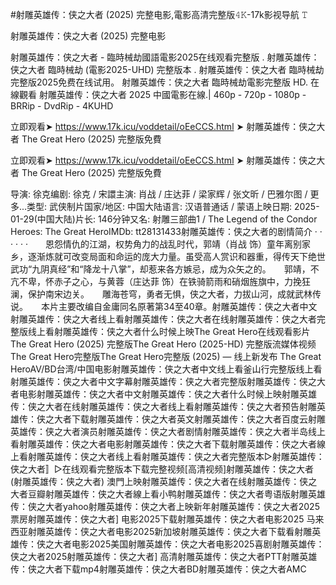#射雕英雄传：侠之大者 (2025) 完整电影,電影高清完整版𝟺𝙺-17k影视导航 𝚃

射雕英雄传：侠之大者 (2025) 完整电影


射雕英雄传：侠之大者 - 臨時械劫國語電影2025在线观看完整版 . 射雕英雄传：侠之大者 臨時械劫 (電影2025-UHD) 完整版本 . 射雕英雄传：侠之大者 臨時械劫 完整版2025免费在线试用。 射雕英雄传：侠之大者 臨時械劫電影完整版 HD. 在線觀看 射雕英雄传：侠之大者 2025 中國電影在線.| 460p - 720p - 1080p - BRRip - DvdRip - 4KUHD





立即观看➤ https://www.17k.icu/voddetail/oEeCCS.html ➤ 射雕英雄传：侠之大者 The Great Hero (2025) 完整版免費



立即观看➤ https://www.17k.icu/voddetail/oEeCCS.html ➤ 射雕英雄传：侠之大者 The Great Hero (2025) 完整版免費



导演: 徐克编剧: 徐克 / 宋譞主演: 肖战 / 庄达菲 / 梁家辉 / 张文昕 / 巴雅尔图 / 更多...类型: 武侠制片国家/地区: 中国大陆语言: 汉语普通话 / 蒙语上映日期: 2025-01-29(中国大陆)片长: 146分钟又名: 射雕三部曲1 / The Legend of the Condor Heroes: The Great HeroIMDb: tt28131433射雕英雄传：侠之大者的剧情简介 · · · · · ·　　恩怨情仇的江湖，权势角力的战乱时代，郭靖（肖战 饰）童年离别家乡，逐渐炼就可改变局面和命运的庞大力量。虽受高人赏识和器重，得传天下绝世武功“九阴真经”和“降龙十八掌”，却惹来各方嫉忌，成为众矢之的。　　郭靖，不亢不卑，怀赤子之心，与黄蓉（庄达菲 饰）在铁骑箭雨和硝烟旌旗中，力挽狂澜，保护南宋边关。　　雕海苍穹，勇者无惧，侠之大者，力拔山河，成就武林传说。　　本片主要改编自金庸同名原著第34至40章。射雕英雄传：侠之大者中文射雕英雄传：侠之大者线上看射雕英雄传：侠之大者在线射雕英雄传：侠之大者完整版线上看射雕英雄传：侠之大者什么时候上映The Great Hero在线观看影片The Great Hero (2025) 完整版The Great Hero (2025-HD) 完整版流媒体视频 The Great Hero完整版The Great Hero完整版 (2025) ― 线上新发布 The Great HeroAV/BD台湾/中国电影射雕英雄传：侠之大者中文线上看釜山行完整版线上看射雕英雄传：侠之大者中文字幕射雕英雄传：侠之大者完整版射雕英雄传：侠之大者电影射雕英雄传：侠之大者中文射雕英雄传：侠之大者什么时候上映射雕英雄传：侠之大者在线射雕英雄传：侠之大者线上看射雕英雄传：侠之大者预告射雕英雄传：侠之大者下载射雕英雄传：侠之大者英文射雕英雄传：侠之大者百度云射雕英雄传：侠之大者演员射雕英雄传：侠之大者剧情射雕英雄传：侠之大者半岛线上看射雕英雄传：侠之大者电影射雕英雄传：侠之大者下载射雕英雄传：侠之大者線上看射雕英雄传：侠之大者线上看射雕英雄传：侠之大者完整版本▷射雕英雄传：侠之大者〛▷在线观看完整版本下载完整视频[高清视频]射雕英雄传：侠之大者(射雕英雄传：侠之大者) 澳門上映射雕英雄传：侠之大者在线射雕英雄传：侠之大者豆瓣射雕英雄传：侠之大者線上看小鸭射雕英雄传：侠之大者粤语版射雕英雄传：侠之大者yahoo射雕英雄传：侠之大者上映新年射雕英雄传：侠之大者2025 票房射雕英雄传：侠之大者] 电影2025下载射雕英雄传：侠之大者电影2025 马来西亚射雕英雄传：侠之大者电影2025新加坡射雕英雄传：侠之大者下载看射雕英雄传：侠之大者电影2025美国射雕英雄传：侠之大者电影2025喜剧射雕英雄传：侠之大者2025射雕英雄传：侠之大者] 高清射雕英雄传：侠之大者PTT射雕英雄传：侠之大者下载mp4射雕英雄传：侠之大者BD射雕英雄传：侠之大者AMC
